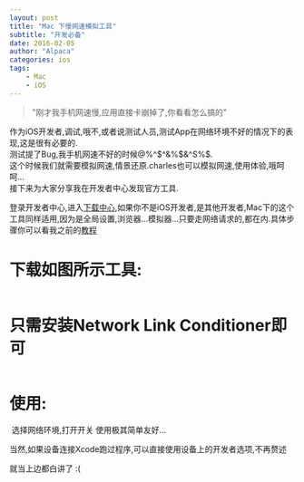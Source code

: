 ```yaml
---
layout: post
title: "Mac 下慢网速模拟工具"
subtitle: "开发必备"
date: 2016-02-05 
author: "Alpaca"
categories: ios
tags:
    - Mac
    - iOS
---
```



> "刚才我手机网速慢,应用直接卡崩掉了,你看看怎么搞的"


作为iOS开发者,调试,哦不,或者说测试人员,测试App在网络环境不好的情况下的表现,这是很有必要的.<br>测试提了Bug,我手机网速不好的时候@%^$^&%$&^S%$.<br>这个时候我们就需要模拟网速,情景还原.charles也可以模拟网速,使用体验,哦呵呵...<br>接下来为大家分享我在开发者中心发现官方工具.

登录开发者中心,进入[下载中心](https://developer.apple.com/downloads/),如果你不是iOS开发者,是其他开发者,Mac下的这个工具同样适用,因为是全局设置,浏览器...模拟器...只要走网络请求的,都在内.具体步骤你可以看我之前的[教程](http://9dic.com/ios/2015/12/10/%E5%A6%82%E4%BD%95%E4%BB%8E%E5%AE%98%E7%BD%91%E4%B8%8B%E8%BD%BDXcode%E7%AD%89dmg%E6%96%87%E4%BB%B6/)

# 下载如图所示工具:

<img src="http://7xqmgj.com1.z0.glb.clouddn.com/post_imgJietu_20160205110941.png" alt="" class="shadow"/>

# 只需安装Network Link Conditioner即可

<img src="http://7xqmgj.com1.z0.glb.clouddn.com/post_imgJietu_20160205111154.png" alt="" class="shadow"/>

# 使用:

<img src="http://7xqmgj.com1.z0.glb.clouddn.com/post_imgJietu_20160205111230.png
" alt="" class="shadow"/>
选择网络环境,打开开关
使用极其简单友好...

当然,如果设备连接Xcode跑过程序,可以直接使用设备上的开发者选项,不再赘述
<img src="http://7xqmgj.com1.z0.glb.clouddn.com/post_imgkaifazhe.jpg" alt="" class="shadow"/>

就当上边都白讲了  :(  





